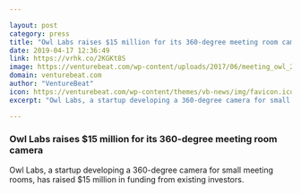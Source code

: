 ```yaml
---

layout: post
category: press
title: "Owl Labs raises $15 million for its 360-degree meeting room camera"
date: 2019-04-17 12:36:49
link: https://vrhk.co/2KGKt8S
image: https://venturebeat.com/wp-content/uploads/2017/06/meeting_owl_2-e1498004690927.jpg?w=1200&strip=all
domain: venturebeat.com
author: "VentureBeat"
icon: https://venturebeat.com/wp-content/themes/vb-news/img/favicon.ico
excerpt: "Owl Labs, a startup developing a 360-degree camera for small meeting rooms, has raised $15 million in funding from existing investors."

---
```


### Owl Labs raises $15 million for its 360-degree meeting room camera

Owl Labs, a startup developing a 360-degree camera for small meeting rooms, has raised $15 million in funding from existing investors.